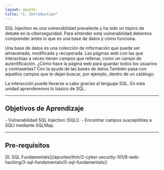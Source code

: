 ```yaml
---
layout: apunte
title: "1. Introduction"
---
```


SQL Injection es una vulnerabilidad prevalente y ha sido un tópico de debate en la ciberseguridad. Para entender esta vulnerabilidad debemos comprender antes lo que es una base de datos y cómo funciona.

Una base de datos es una colección de información que puede ser almacenada, modificada y recuperada. Las páginas web con las que interactúas a veces tienen campos que rellenar, como un campo de autentificación. ¿Cómo hace la página web para guardar todos los usuarios y contraseñas? Con la ayuda de las bases de datos.También pasa con aquellos campos que te dejan buscar, por ejemplo, dentro de un catálogo. 

La interacción puede llevarse a cabo gracias al lenguaje SQL. En esta unidad aprenderemos lo básico de SQL.

--------------------------
<h2>Objetivos de Aprendizaje</h2>
- Vulnerabilidad SQL Injection (SQLI).
- Encontrar campos susceptibles a SQLI mediante SQLMap.

------------------------
<h2>Pre-requisitos</h2>
[0. SQL Fundamentals](/apuntes/thm/2-cyber-security-101/8-web-hacking/3-sql-fundamentals/0-sql-fundamentals/)
